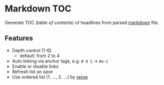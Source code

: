 # Markdown TOC

Generate TOC (*table of contents*) of headlines from parsed [markdown](http://en.wikipedia.org/wiki/Markdown) file.


## Features

- Depth control [1-6]
  - default: from 2 to 4
- Auto linking via  anchor tags, e.g.  `# A 1` → `#a-1`
- Enable or disable links
- Refresh list on save
- Use ordered list (1. ..., 2. ...) by [spjoe](https://github.com/spjoe)
